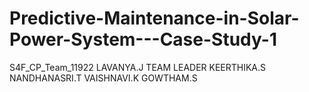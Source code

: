 # Predictive-Maintenance-in-Solar-Power-System---Case-Study-1
S4F_CP_Team_11922
LAVANYA.J    TEAM LEADER
KEERTHIKA.S
NANDHANASRI.T
VAISHNAVI.K
GOWTHAM.S
